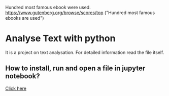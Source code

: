 
Hundred most famous ebook were used.
https://www.gutenberg.org/browse/scores/top ("Hundred most famous ebooks are used")


# Analyse Text with python

It is a project on text analysation. For detailed information read the file itself.

## How to install, run and open a file in jupyter notebook?

[Click here](https://jupyter-notebook-beginner-guide.readthedocs.io/en/latest/install.html)
